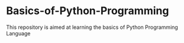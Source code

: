 # Basics-of-Python-Programming
This repository is aimed at learning the basics of Python Programming Language
